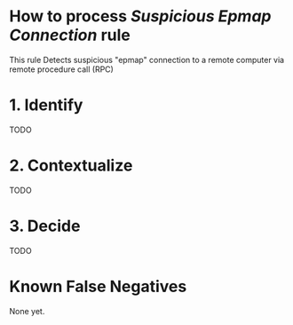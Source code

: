 # How to process *Suspicious Epmap Connection* rule
This rule Detects suspicious "epmap" connection to a remote computer via remote procedure call (RPC)

# 1. Identify
TODO

# 2. Contextualize
TODO

# 3. Decide
TODO

# Known False Negatives
None yet.
